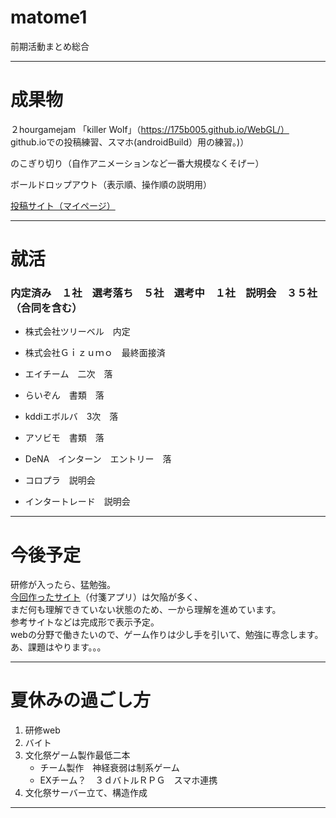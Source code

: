 # matome1
前期活動まとめ総合

---

# 成果物

２hourgamejam 「killer Wolf」（https://175b005.github.io/WebGL/）  
github.ioでの投稿練習、スマホ(androidBuild）用の練習。)）

のこぎり切り（自作アニメーションなど一番大規模なくそげー）

ボールドロップアウト（表示順、操作順の説明用）

[投稿サイト（マイページ）](https://unityroom.com/users/avb53zq0u4p6flm18djx)

---

# 就活

### 内定済み　１社　選考落ち　５社　選考中　１社　説明会　３５社（合同を含む）

- 株式会社ツリーベル　内定

- 株式会社Ｇｉｚｕｍｏ　最終面接済

- エイチーム　二次　落

- らいぞん　書類　落

- kddiエボルバ　3次　落

- アソビモ　書類　落

- DeNA　インターン　エントリー　落

- コロプラ　説明会

- インタートレード　説明会

---

# 今後予定

研修が入ったら、猛勉強。  
[今回作ったサイト](http://52.197.84.45/bbs.php)（付箋アプリ）は欠陥が多く、  
まだ何も理解できていない状態のため、一から理解を進めています。   
参考サイトなどは完成形で表示予定。  
webの分野で働きたいので、ゲーム作りは少し手を引いて、勉強に専念します。  
あ、課題はやります。。。

---

# 夏休みの過ごし方

1. 研修web
2. バイト
3. 文化祭ゲーム製作最低二本  
      - チーム製作　神経衰弱は制系ゲーム
      - EXチーム？　３ｄバトルＲＰＧ　スマホ連携
4. 文化祭サーバー立て、構造作成

---




